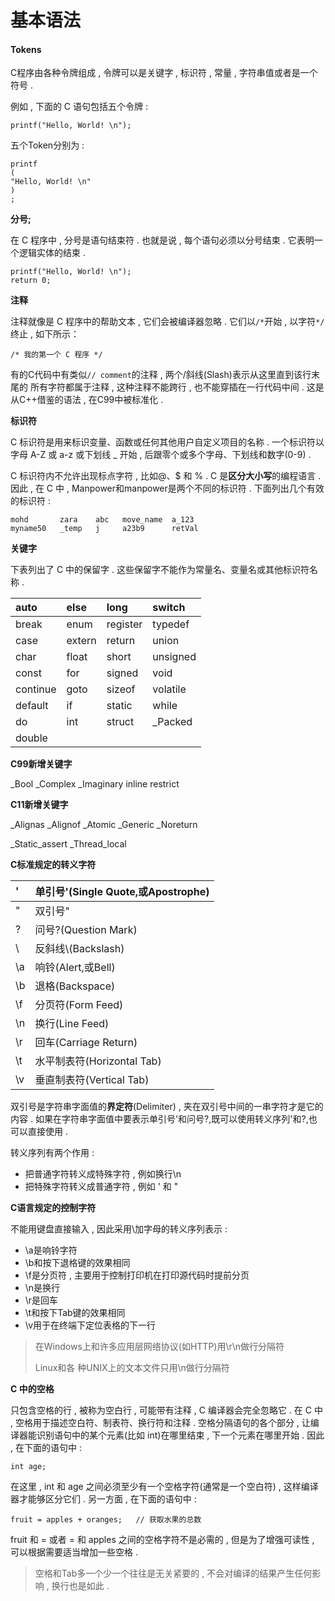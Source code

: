 # 基本语法

#### Tokens

C程序由各种令牌组成 , 令牌可以是关键字 , 标识符 , 常量 , 字符串值或者是一个符号 .

例如 , 下面的 C 语句包括五个令牌 :

```
printf("Hello, World! \n");
```

五个Token分别为 :

```
printf
(
"Hello, World! \n"
)
;
```

**分号;**

在 C 程序中 , 分号是语句结束符 . 也就是说 , 每个语句必须以分号结束 . 它表明一个逻辑实体的结束 .

```
printf("Hello, World! \n");
return 0;
```

**注释**

注释就像是 C 程序中的帮助文本 , 它们会被编译器忽略 . 它们以`/*`开始 , 以字符`*/`终止 , 如下所示：

```
/* 我的第一个 C 程序 */
```

有的C代码中有类似`// comment`的注释 , 两个/斜线\(Slash\)表示从这里直到该行末尾的 所有字符都属于注释 , 这种注释不能跨行 , 也不能穿插在一行代码中间 . 这是从C++借鉴的语法 , 在C99中被标准化 .

**标识符**

C 标识符是用来标识变量、函数或任何其他用户自定义项目的名称 . 一个标识符以字母 A-Z 或 a-z 或下划线 \_ 开始 , 后跟零个或多个字母、下划线和数字\(0-9\) .

C 标识符内不允许出现标点字符 , 比如@、$ 和 % . C 是**区分大小写**的编程语言 . 因此 , 在 C 中 , Manpower和manpower是两个不同的标识符 . 下面列出几个有效的标识符 :

```
mohd       zara    abc   move_name  a_123
myname50   _temp   j     a23b9      retVal
```

**关键字**

下表列出了 C 中的保留字 . 这些保留字不能作为常量名、变量名或其他标识符名称 .

| auto | else | long | switch |
| :--- | :--- | :--- | :--- |
| break | enum | register | typedef |
| case | extern | return | union |
| char | float | short | unsigned |
| const | for | signed | void |
| continue | goto | sizeof | volatile |
| default | if | static | while |
| do | int | struct | \_Packed |
| double |  |  |  |

**C99新增关键字**

\_Bool    \_Complex    \_Imaginary    inline    restrict

**C11新增关键字**

\_Alignas    \_Alignof    \_Atomic    \_Generic    \_Noreturn

\_Static\_assert    \_Thread\_local

**C标准规定的转义字符**

| \' | 单引号'\(Single Quote,或Apostrophe\) |
| :--- | :--- |
| \" | 双引号" |
| \? | 问号?\(Question Mark\) |
| \ | 反斜线\\(Backslash\) |
| \a | 响铃\(Alert,或Bell\) |
| \b | 退格\(Backspace\) |
| \f | 分页符\(Form Feed\) |
| \n | 换行\(Line Feed\) |
| \r | 回车\(Carriage Return\) |
| \t | 水平制表符\(Horizontal Tab\) |
| \v | 垂直制表符\(Vertical Tab\) |

双引号是字符串字面值的**界定符**\(Delimiter\) , 夹在双引号中间的一串字符才是它的内容 . 如果在字符串字面值中要表示单引号'和问号?,既可以使用转义序列\'和\?,也可以直接使用 .

转义序列有两个作用 :

* 把普通字符转义成特殊字符 , 例如换行\n
* 把特殊字符转义成普通字符 , 例如 ' 和 " 

**C语言规定的控制字符**

不能用键盘直接输入 , 因此采用\加字母的转义序列表示 : 

* \a是响铃字符
* \b和按下退格键的效果相同
* \f是分页符 , 主要用于控制打印机在打印源代码时提前分页
* \n是换行
* \r是回车
* \t和按下Tab键的效果相同
* \v用于在终端下定位表格的下一行

> 在Windows上和许多应用层网络协议\(如HTTP\)用\r\n做行分隔符
>
> Linux和各 种UNIX上的文本文件只用\n做行分隔符

**C 中的空格**

只包含空格的行 , 被称为空白行 , 可能带有注释 , C 编译器会完全忽略它 . 在 C 中 , 空格用于描述空白符、制表符、换行符和注释 . 空格分隔语句的各个部分 , 让编译器能识别语句中的某个元素\(比如 int\)在哪里结束 , 下一个元素在哪里开始 . 因此 , 在下面的语句中 :

```
int age;
```

在这里 , int 和 age 之间必须至少有一个空格字符\(通常是一个空白符\) , 这样编译器才能够区分它们 . 另一方面 , 在下面的语句中 :

```
fruit = apples + oranges;   // 获取水果的总数
```

fruit 和 = 或者 = 和 apples 之间的空格字符不是必需的 , 但是为了增强可读性 , 可以根据需要适当增加一些空格 .

> 空格和Tab多一个少一个往往是无关紧要的 , 不会对编译的结果产生任何影响 , 换行也是如此 .



